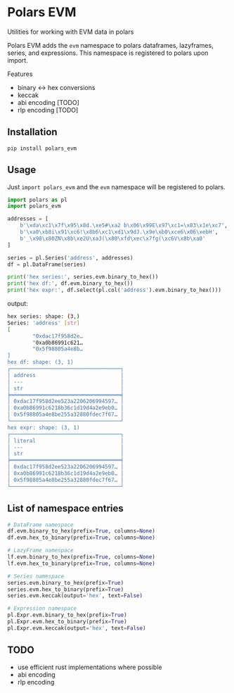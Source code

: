 
# Polars EVM

Utilities for working with EVM data in polars

Polars EVM adds the `evm` namespace to polars dataframes, lazyframes, series, and expressions. This namespace is registered to polars upon import.

Features
- binary ↔ hex conversions
- keccak
- abi encoding [TODO]
- rlp encoding [TODO]

## Installation

`pip install polars_evm`

## Usage

Just `import polars_evm` and the `evm` namespace will be registered to polars.

```python
import polars as pl
import polars_evm

addresses = [
    b'\xda\xc1\x7f\x95\x8d.\xe5#\xa2 b\x06\x99E\x97\xc1=\x83\x1e\xc7',
    b'\xa0\xb8i\x91\xc6!\x8b6\xc1\xd1\x9dJ.\x9e\xb0\xce6\x06\xebH',
    b'_\x98\x80ZN\x8b\xe2U\xa3(\x80\xfd\xec\x7fg(\xc6V\x8b\xa0'
]

series = pl.Series('address', addresses)
df = pl.DataFrame(series)

print('hex series:', series.evm.binary_to_hex())
print('hex df:', df.evm.binary_to_hex())
print('hex expr:', df.select(pl.col('address').evm.binary_to_hex()))
```

output:
```bash
hex series: shape: (3,)
Series: 'address' [str]
[
        "0xdac17f958d2e…
        "0xa0b86991c621…
        "0x5f98805a4e8b…
]
hex df: shape: (3, 1)
┌───────────────────────────────────┐
│ address                           │
│ ---                               │
│ str                               │
╞═══════════════════════════════════╡
│ 0xdac17f958d2ee523a2206206994597… │
│ 0xa0b86991c6218b36c1d19d4a2e9eb0… │
│ 0x5f98805a4e8be255a32880fdec7f67… │
└───────────────────────────────────┘
hex expr: shape: (3, 1)
┌───────────────────────────────────┐
│ literal                           │
│ ---                               │
│ str                               │
╞═══════════════════════════════════╡
│ 0xdac17f958d2ee523a2206206994597… │
│ 0xa0b86991c6218b36c1d19d4a2e9eb0… │
│ 0x5f98805a4e8be255a32880fdec7f67… │
└───────────────────────────────────┘
```

## List of namespace entries

```python
# DataFrame namespace
df.evm.binary_to_hex(prefix=True, columns=None)
df.evm.hex_to_binary(prefix=True, columns=None)

# LazyFrame namespace
lf.evm.binary_to_hex(prefix=True, columns=None)
lf.evm.hex_to_binary(prefix=True, columns=None)

# Series namespace
series.evm.binary_to_hex(prefix=True)
series.evm.hex_to_binary(prefix=True)
series.evm.keccak(output='hex', text=False)

# Expression namespace
pl.Expr.evm.binary_to_hex(prefix=True)
pl.Expr.evm.hex_to_binary(prefix=True)
pl.Expr.evm.keccak(output='hex', text=False)
```

## TODO
- use efficient rust implementations where possible
- abi encoding
- rlp encoding
